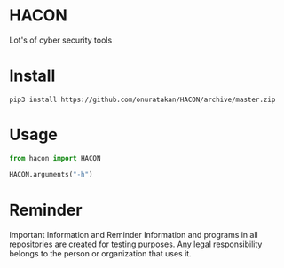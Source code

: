 # HACON
Lot's of cyber security tools
# Install
```
pip3 install https://github.com/onuratakan/HACON/archive/master.zip
```
# Usage
```python
from hacon import HACON

HACON.arguments("-h")
```
# Reminder
Important Information and Reminder Information and programs in all repositories are created for testing purposes. Any legal responsibility belongs to the person or organization that uses it.
